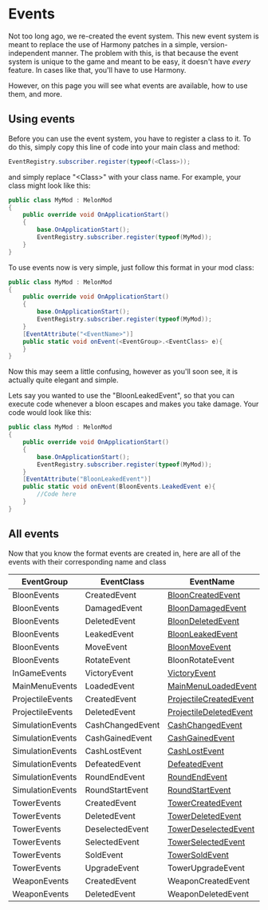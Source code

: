 # Events
Not too long ago, we re-created the event system. This new event system is meant to replace the use of Harmony patches in a simple, version-independent manner. The problem with this, is that because the event system is unique to the game and meant to be easy, it doesn't have *every* feature. In cases like that, you'll have to use Harmony.

However, on this page you will see what events are available, how to use them, and more.

## Using events
Before you can use the event system, you have to register a class to it. To do this, simply copy this line of code into your main class and method:
```cs
EventRegistry.subscriber.register(typeof(<Class>));
```
and simply replace "\<Class\>" with your class name. For example, your class might look like this:
```cs
public class MyMod : MelonMod
{
    public override void OnApplicationStart()
    {
        base.OnApplicationStart();
        EventRegistry.subscriber.register(typeof(MyMod));
    }
}
```

To use events now is very simple, just follow this format in your mod class:
```cs
public class MyMod : MelonMod
{
    public override void OnApplicationStart()
    {
        base.OnApplicationStart();
        EventRegistry.subscriber.register(typeof(MyMod));
    }
    [EventAttribute("<EventName>")]
    public static void onEvent(<EventGroup>.<EventClass> e){
    }
}
```
Now this may seem a little confusing, however as you'll soon see, it is actually quite elegant and simple.

Lets say you wanted to use the "BloonLeakedEvent", so that you can execute code whenever a bloon escapes and makes you take damage. Your code would look like this:
```cs
public class MyMod : MelonMod
{
    public override void OnApplicationStart()
    {
        base.OnApplicationStart();
        EventRegistry.subscriber.register(typeof(MyMod));
    }
    [EventAttribute("BloonLeakedEvent")]
    public static void onEvent(BloonEvents.LeakedEvent e){
        //Code here
    }
}
```

## All events
Now that you know the format events are created in, here are all of the events with their corresponding name and class

|   EventGroup    |EventClass       |EventName              
|-----------------|-----------------|--------------------------------------------------------------------
|BloonEvents      |CreatedEvent     |[BloonCreatedEvent](./API/Events/BloonEvents/CreatedEvent.md)
|BloonEvents      |DamagedEvent     |[BloonDamagedEvent](./API/Events/BloonEvents/DamagedEvent.md)
|BloonEvents      |DeletedEvent     |[BloonDeletedEvent](./API/Events/BloonEvents/LeakedEvent.md)
|BloonEvents      |LeakedEvent      |[BloonLeakedEvent](./API/Events/BloonEvents/LeakedEvent.md)
|BloonEvents      |MoveEvent        |[BloonMoveEvent](./API/Events/BloonEvents/MoveEvent.md)
|BloonEvents      |RotateEvent      |BloonRotateEvent
|InGameEvents     |VictoryEvent     |[VictoryEvent](./API/Events/InGameEvents/VictoryEvent.md)
|MainMenuEvents   |LoadedEvent      |[MainMenuLoadedEvent](./API/Events/MainMenuEvents/LoadedEvent.md)
|ProjectileEvents |CreatedEvent     |[ProjectileCreatedEvent](API/Events/Projectile/CreatedEvent.md)
|ProjectileEvents |DeletedEvent     |[ProjectileDeletedEvent](./API/Events/Projectile/DeletedEvent.md)
|SimulationEvents |CashChangedEvent |[CashChangedEvent](./API/Events/Simulation/CashChangedEvent.md)
|SimulationEvents |CashGainedEvent  |[CashGainedEvent](./API/Events/Simulation/CashGainedEvent.md)
|SimulationEvents |CashLostEvent    |[CashLostEvent](./API/Events/Simulation/CashLostEvent.md)
|SimulationEvents |DefeatedEvent    |[DefeatedEvent](./API/Events/Simulation/DefeatedEvent.md)
|SimulationEvents |RoundEndEvent    |[RoundEndEvent](./API/Events/Simulation/RoundEndEvent.md)
|SimulationEvents |RoundStartEvent  |[RoundStartEvent](./API/Events/Simulation/RoundStartEvent.md)|
|TowerEvents      |CreatedEvent     |[TowerCreatedEvent](./API/Events/Towers/CreatedEvent.md)|
|TowerEvents      |DeletedEvent     |[TowerDeletedEvent](./API/Events/Towers/DeletedEvent.md)|
|TowerEvents      |DeselectedEvent  |[TowerDeselectedEvent](API/Events/Towers/DeselectedEvent.md)|
|TowerEvents      |SelectedEvent    |[TowerSelectedEvent](./API/Events/Towers/SelectedEvent.md)|
|TowerEvents      |SoldEvent        |[TowerSoldEvent](./API/Events/Towers/SoldEvent.md)|
|TowerEvents      |UpgradeEvent     |TowerUpgradeEvent
|WeaponEvents     |CreatedEvent     |WeaponCreatedEvent
|WeaponEvents     |DeletedEvent     |WeaponDeletedEvent
